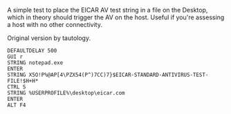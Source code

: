 A simple test to place the EICAR AV test string in a file on the Desktop, which in theory should trigger the AV on the host. Useful if you're assessing a host with no other connectivity.

Original version by tautology.

```
DEFAULTDELAY 500
GUI r
STRING notepad.exe
ENTER
STRING X5O!P%@AP[4\PZX54(P^)7CC)7}$EICAR-STANDARD-ANTIVIRUS-TEST-FILE!$H+H*
CTRL S
STRING %USERPROFILE%\desktop\eicar.com
ENTER
ALT F4
```